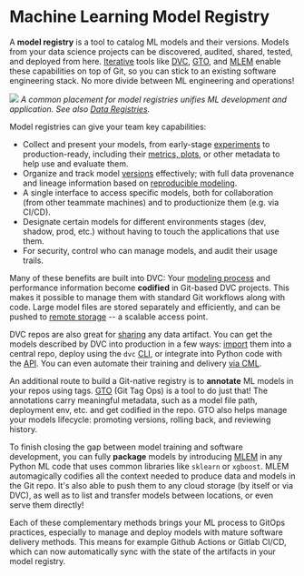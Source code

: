 # Machine Learning Model Registry

A **model registry** is a tool to catalog ML models and their versions. Models
from your data science projects can be discovered, audited, shared, tested, and
deployed from here. [Iterative](https://iterative.ai/) tools like
[DVC](https://dvc.org/doc), [GTO], and [MLEM] enable these capabilities on top
of Git, so you can stick to an existing software engineering stack. No more
divide between ML engineering and operations!

![](/img/ml_model_registry_placement.jpg) _A common placement for model
registries unifies ML development and application. See also [Data Registries]._

[gto]: https://github.com/iterative/gto
[mlem]: https://mlem.ai/
[data registries]: /doc/use-cases/data-registries

Model registries can give your team key capabilities:

- Collect and present your models, from early-stage [experiments] to
  production-ready, including their [metrics, plots], or other metadata to help
  use and evaluate them.
- Organize and track model [versions] effectively; with full data provenance and
  lineage information based on [reproducible modeling].
- A single interface to access specific models, both for collaboration (from
  other teammate machines) and to productionize them (e.g. via CI/CD).
- Designate certain models for different environments stages (dev, shadow, prod,
  etc.) without having to touch the applications that use them.
- For security, control who can manage models, and audit their usage trails.

[experiments]: /doc/user-guide/experiment-management
[metrics, plots]: /doc/start/metrics-parameters-plots
[versions]: /doc/use-cases/versioning-data-and-model-files
[reproducible modeling]: /doc/start/data-pipelines

Many of these benefits are built into DVC: Your [modeling process] and
performance information become **codified** in Git-based <abbr>DVC
projects</abbr>. This makes it possible to manage them with standard Git
workflows along with code. Large model files are stored separately and
efficiently, and can be pushed to [remote storage] -- a scalable access point.

DVC repos are also great for [sharing] any data artifact. You can get the models
described by DVC into production in a few ways: [import] them into a central
repo, deploy using the `dvc` [CLI], or integrate into Python code with the
[API]. You can even automate their training and delivery [via CML].

An additional route to build a Git-native registry is to **annotate** ML models
in your repos using tags. [GTO] (Git Tag Ops) is a tool to do just that! The
annotations carry meaningful metadata, such as a model file path, deployment
env, etc. and get codified in the repo. GTO also helps manage your models
lifecycle: promoting versions, rolling back, and reviewing history.

To finish closing the gap between model training and software development, you
can fully **package** models by introducing [MLEM] in any Python ML code that
uses common libraries like `sklearn` or `xgboost`. MLEM automagically codifies
all the context needed to produce data and models in the Git repo. It's also
able to push them to any cloud storage (by itself or via DVC), as well as to
list and transfer models between locations, or even serve them directly!

Each of these complementary methods brings your ML process to GitOps practices,
especially to manage and deploy models with mature software delivery methods.
This means for example Github Actions or Gitlab CI/CD, which can now
automatically sync with the state of the artifacts in your model registry.

[modeling process]: doc/start/data-pipelines
[remote storage]: /doc/command-reference/remote
[sharing]: /doc/start/data-and-model-access
[cli]: /doc/command-reference
[api]: /doc/api-reference
[via cml]: https://cml.dev/doc/cml-with-dvc
[import]: /doc/use-cases/data-registries#building-registries
